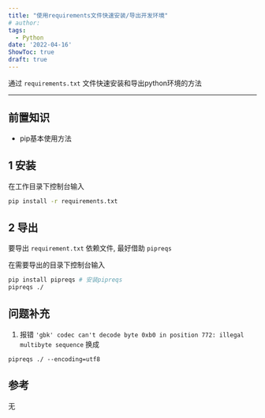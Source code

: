 ```yaml
---
title: "使用requirements文件快速安装/导出开发环境"
# author: 
tags:
  - Python
date: '2022-04-16'
ShowToc: true
draft: true
---
```


通过 `requirements.txt` 文件快速安装和导出python环境的方法
<!--more-->

---

## 前置知识

- pip基本使用方法


## 1 安装

在工作目录下控制台输入

```bash
pip install -r requirements.txt
```

## 2 导出

要导出 `requirement.txt` 依赖文件, 最好借助 `pipreqs`

在需要导出的目录下控制台输入

```bash
pip install pipreqs # 安装pipreqs
pipreqs ./
```

## 问题补充
1. 报错 `'gbk' codec can't decode byte 0xb0 in position 772: illegal multibyte sequence`
换成
```shell
pipreqs ./ --encoding=utf8
```

## 参考

无